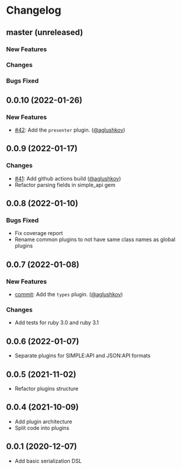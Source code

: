 # Changelog

## master (unreleased)

### New Features

### Changes

### Bugs Fixed

## 0.0.10 (2022-01-26)

### New Features

  * [#42](https://github.com/aglushkov/jat/pull/42): Add the `presenter` plugin. ([@aglushkov][])

## 0.0.9 (2022-01-17)

### Changes

  * [#41](https://github.com/aglushkov/jat/pull/41): Add github actions build ([@aglushkov][])
  * Refactor parsing fields in simple_api gem

## 0.0.8 (2022-01-10)

### Bugs Fixed

 * Fix coverage report
 * Rename common plugins to not have same class names as global plugins

## 0.0.7 (2022-01-08)

### New Features

  * [commit](https://github.com/aglushkov/jat/commit/7bf71a63913dd6ca9dcae1f8b7587e5e5ae35c2a): Add the `types` plugin. ([@aglushkov][])

### Changes

  * Add tests for ruby 3.0 and ruby 3.1

## 0.0.6 (2022-01-07)

  * Separate plugins for SIMPLE:API and JSON:API formats

## 0.0.5 (2021-11-02)

  * Refactor plugins structure

## 0.0.4 (2021-10-09)

  * Add plugin architecture
  * Split code into plugins

## 0.0.1 (2020-12-07)

  * Add basic serialization DSL

[@aglushkov]: https://github.com/aglushkov

